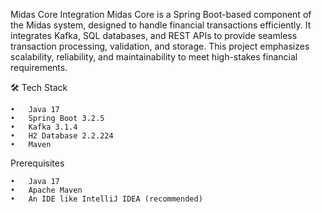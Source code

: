 Midas Core Integration
Midas Core is a Spring Boot-based component of the Midas system, designed to handle financial transactions efficiently. It integrates Kafka, SQL databases, and REST APIs to provide seamless transaction processing, validation, and storage. This project emphasizes scalability, reliability, and maintainability to meet high-stakes financial requirements.

🛠️ Tech Stack

    •	Java 17
    •	Spring Boot 3.2.5
    •	Kafka 3.1.4
    •	H2 Database 2.2.224
    •	Maven

Prerequisites

    •	Java 17
    •	Apache Maven
    •	An IDE like IntelliJ IDEA (recommended)
